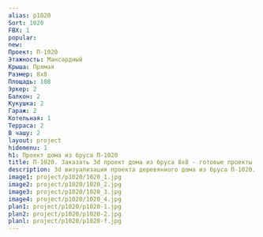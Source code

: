 ```yaml
---
alias: p1020
Sort: 1020
FBX: 1
popular: 
new: 
Проект: П-1020
Этажность: Мансардный
Крыша: Прямая
Размер: 8х8
Площадь: 108
Эркер: 2
Балкон: 2
Кукушка: 2
Гараж: 2
Котельная: 1
Терраса: 2
В чашу: 2
layout: project
hidemenu: 1
h1: Проект дома из бруса П-1020
title: П-1020. Заказать 3d проект дома из бруса 8х8 - готовые проекты
description: 3d визуализация проекта деревянного дома из бруса П-1020. Площадь 108 м2, размер 8х8. Вы можете внести любые изменения в проект.
image1: project/p1020/1020_1.jpg
image2: project/p1020/1020_2.jpg
image3: project/p1020/1020_3.jpg
image4: project/p1020/1020_4.jpg
plan1: project/p1020/p1020-1.jpg
plan2: project/p1020/p1020-2.jpg
planl: project/p1020/p1020-f.jpg
---
```

